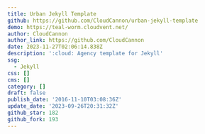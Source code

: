 ```yaml
---
title: Urban Jekyll Template
github: https://github.com/CloudCannon/urban-jekyll-template
demo: https://teal-worm.cloudvent.net/
author: CloudCannon
author_link: https://github.com/CloudCannon
date: 2023-11-27T02:06:14.838Z
description: ':cloud: Agency template for Jekyll'
ssg:
  - Jekyll
css: []
cms: []
category: []
draft: false
publish_date: '2016-11-10T03:08:36Z'
update_date: '2023-09-26T20:31:32Z'
github_star: 182
github_fork: 193
---
```


